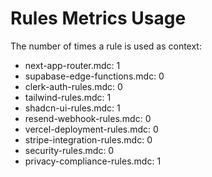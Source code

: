 # Rules Metrics Usage

The number of times a rule is used as context:

- next-app-router.mdc: 1
- supabase-edge-functions.mdc: 0
- clerk-auth-rules.mdc: 0
- tailwind-rules.mdc: 1
- shadcn-ui-rules.mdc: 1
- resend-webhook-rules.mdc: 0
- vercel-deployment-rules.mdc: 0
- stripe-integration-rules.mdc: 0
- security-rules.mdc: 0
- privacy-compliance-rules.mdc: 1
